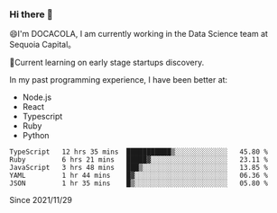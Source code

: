 ### Hi there 👋

<!--
**fengliu222/fengliu222** is a ✨ _special_ ✨ repository because its `README.md` (this file) appears on your GitHub profile.

Here are some ideas to get you started:

- 🔭 I’m currently working on ...
- 🌱 I’m currently learning ...
- 👯 I’m looking to collaborate on ...
- 🤔 I’m looking for help with ...
- 💬 Ask me about ...
- 📫 How to reach me: ...
- 😄 Pronouns: ...
- ⚡ Fun fact: ...
-->

😄I'm DOCACOLA, I am currently working in the Data Science team at Sequoia Capital。

🌱Current learning on early stage startups discovery.

In my past programming experience, I have been better at:
- Node.js
- React
- Typescript
- Ruby
- Python



<!--START_SECTION:waka-->
```text
TypeScript   12 hrs 35 mins  ███████████▒░░░░░░░░░░░░░   45.80 % 
Ruby         6 hrs 21 mins   █████▓░░░░░░░░░░░░░░░░░░░   23.11 % 
JavaScript   3 hrs 48 mins   ███▒░░░░░░░░░░░░░░░░░░░░░   13.85 % 
YAML         1 hr 44 mins    █▓░░░░░░░░░░░░░░░░░░░░░░░   06.36 % 
JSON         1 hr 35 mins    █▒░░░░░░░░░░░░░░░░░░░░░░░   05.80 % 
```
<!--END_SECTION:waka-->
Since 2021/11/29
